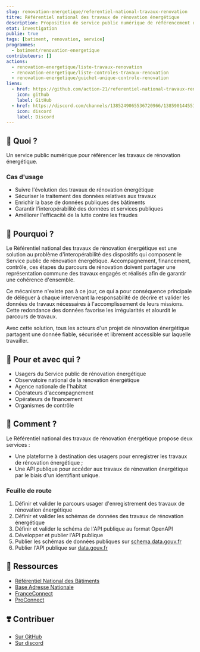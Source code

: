 ```yaml
---
slug: renovation-energetique/referentiel-national-travaux-renovation
titre: Référentiel national des travaux de rénovation énergétique
description: Proposition de service public numérique de référencement des travaux de rénovation énergétique
etat: investigation
publie: true
tags: [batiment, renovation, service]
programmes:
  - batiment/renovation-energetique
contributeurs: []
actions:
  - renovation-energetique/liste-travaux-renovation
  - renovation-energetique/liste-controles-travaux-renovation
  - renovation-energetique/guichet-unique-controle-renovation
liens:
  - href: https://github.com/action-21/referentiel-national-travaux-renovation
    icon: github
    label: GitHub
  - href: https://discord.com/channels/1385249065536720966/1385901445513216150
    icon: discord
    label: Discord
---
```


## 🎯 Quoi ?

Un service public numérique pour référencer les travaux de rénovation énergétique.

### Cas d'usage

- Suivre l'évolution des travaux de rénovation énergétique
- Sécuriser le traitement des données relatives aux travaux
- Enrichir la base de données publiques des bâtiments
- Garantir l'interopérabilité des données et services publiques
- Améliorer l'efficacité de la lutte contre les fraudes

## 💬 Pourquoi ?

Le Référentiel national des travaux de rénovation énergétique est une solution au problème d'interopérabilité des dispositifs qui composent le Service public de rénovation énergétique. Accompagnement, financement, contrôle, ces étapes du parcours de rénovation doivent partager une représentation commune des travaux engagés et réalisés afin de garantir une cohérence d'ensemble.

Ce mécanisme n'existe pas à ce jour, ce qui a pour conséquence principale de déléguer à chaque intervenant la responsabilité de décrire et valider les données de travaux nécessaires à l'accomplissement de leurs missions. Cette redondance des données favorise les irrégularités et alourdit le parcours de travaux.

Avec cette solution, tous les acteurs d'un projet de rénovation énergétique partagent une donnée fiable, sécurisée et librement accessible sur laquelle travailler.

## 🤝 Pour et avec qui ?

- Usagers du Service public de rénovation énergétique
- Observatoire national de la rénovation énergétique
- Agence nationale de l'habitat
- Opérateurs d'accompagnement
- Opérateurs de financement
- Organismes de contrôle

## 🚀 Comment ?

Le Référentiel national des travaux de rénovation énergétique propose deux services :

- Une plateforme à destination des usagers pour enregistrer les travaux de rénovation énergétique ;
- Une API publique pour accéder aux travaux de rénovation énergétique par le biais d'un identifiant unique.

### Feuille de route

1. Définir et valider le parcours usager d'enregistrement des travaux de rénovation énergétique
2. Définir et valider les schémas de données des travaux de rénovation énergétique
3. Définir et valider le schéma de l'API publique au format OpenAPI
4. Développer et publier l'API publique
5. Publier les schémas de données publiques sur [schema.data.gouv.fr](https://schema.data.gouv.fr/)
6. Publier l'API publique sur [data.gouv.fr](https://data.gouv.fr/)

## 🧩 Ressources

- [Référentiel National des Bâtiments](https://rnb.beta.gouv.fr/)
- [Base Adresse Nationale](https://adresse.data.gouv.fr/)
- [FranceConnect](https://franceconnect.gouv.fr/)
- [ProConnect](https://www.proconnect.gouv.fr/)

## ❣️ Contribuer

- [Sur GitHub](https://github.com/action-21/referentiel-national-travaux-renovation)
- [Sur discord](https://discord.com/channels/1385249065536720966/1385901445513216150)
